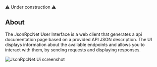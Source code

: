 ⚠️ Under construction ⚠️

## About

The JsonRpcNet User Interface is a web client that generates a api documentation page based on a provided API JSON description. The UI displays information about the available endpoints and allows you to interact with them, by sending requests and displaying responses.

<img src="/assets/images/full-screenshot.png}" alt="JsonRpcNet.Ui screenshot"/>
